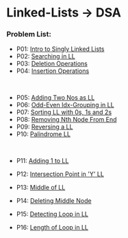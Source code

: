 # Linked-Lists -> DSA

### Problem List:

* P01: [Intro to Singly Linked Lists](./P00-Intro_LL.cpp)
* P02: [Searching in LL](./P01-Srch_in_LL.cpp)
* P03: [Deletion Operations](./P03_Deletion)
* P04: [Insertion Operations](./P04_Insertion)
<br>

* P05: [Adding Two Nos as LL](./P05-Add_Two_Nos.cpp)
* P06: [Odd-Even Idx-Grouping in LL](./P06-Odd_Even_LL.cpp)
* P07: [Sorting LL with 0s, 1s and 2s](./P07-Sort_0s_1s_2s_LL.cpp)
* P08: [Removing Nth Node From End](./P08-Remove_Nth_From_End.cpp)
* P09: [Reversing a LL](./P09-Reversing_LL.cpp)
* P10: [Palindrome LL](./P10-Palindrome_LL.cpp)
<br>

* P11: [Adding 1 to LL](./P11-Add_ONE_to_LL.cpp)
* P12: [Intersection Point in 'Y' LL](./P12-Intersection_Pt_of_Y_LL.cpp)
* P13: [Middle of LL](./P13-Middle_of_LL.cpp)
* P14: [Deleting Middle Node](./P14-Delete_Middle_Node.cpp)

* P15: [Detecting Loop in LL](./P15-Detecting_Loop_in_LL.cpp)
* P16: [Length of Loop in LL](./P16-Length_of_Loop.cpp)